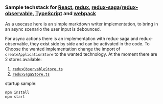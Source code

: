 ### Sample techstack for [React](https://facebook.github.io/react/), [redux](redux.js.org), [redux-saga](https://github.com/yelouafi/redux-saga)/[redux-observable](https://redux-observable.js.org/), [TypeScript](https://github.com/Microsoft/TypeScript) and [webpack](https://github.com/webpack/webpack)

As a usecase here is an simple markdown writer implementation, 
to bring in an async scenario the user input is debounced.

For async actions there is an implementation with redux-saga and redux-observable, 
they exist side by side and can be activated in the code. 
To Choose the wanted implementation change the import of 
```createApplicationStore``` to the wanted technology. At the moment there are 2 
stores available:

1. [```reduxObservableStore.ts```](blob/master/src/store/reduxObservableStore.ts)
2. [```reduxSagaStore.ts```](blob/master/src/store/reduxSagaStore.ts)


startup sample:

```
npm install
npm start
```
